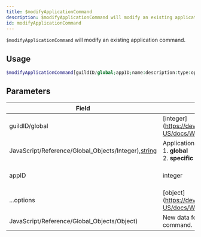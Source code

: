 ```yaml
---
title: $modifyApplicationCommand
description: $modifyApplicationCommand will modify an existing application command.
id: modifyApplicationCommand
---
```


`$modifyApplicationCommand` will modify an existing application command.

## Usage

```php
$modifyApplicationCommand[guildID/global;appID;name:description:type:options:defaultPermission;...options]
```

## Parameters

| Field                                                                                                                                          | Type                                                                        | Description             | Required |
| ---------------------------------------------------------------------------------------------------------------------------------------------- | --------------------------------------------------------------------------- | ----------------------- | :------: |
| guildID/global                                                                                                                                 | [integer](https://developer.mozilla.org/en-US/docs/Web/                     |
| JavaScript/Reference/Global_Objects/Integer),[string](https://developer.mozilla.org/en-US/docs/Web/JavaScript/Reference/Global_Objects/String) | Application command type. <br/> 1. **global** <br/> 2. **specific guildID** | true                    |
| appID                                                                                                                                          | integer                                                                     | Application command ID. |   true   |
| ...options                                                                                                                                     | [object](https://developer.mozilla.org/en-US/docs/Web/                      |
| JavaScript/Reference/Global_Objects/Object)                                                                                                    | New data for the application command.                                       | true                    |
